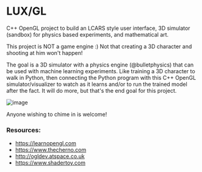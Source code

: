 # LUX/GL
C++ OpenGL project to build an LCARS style user interface, 3D simulator (sandbox) for physics based experiments, and mathematical art.

This project is NOT a game engine :)  Not that creating a 3D character and shooting at him won't happen!

The goal is a 3D simulator with a physics engine (@bulletphysics) that can be used with machine learning experiments.  Like training 
a 3D character to walk in Python, then connecting the Python program with this C++ OpenGL simulator/visualizer to watch as it learns and/or
to run the trained model after the fact.  It will do more, but that's the end goal for this project.

![image](https://user-images.githubusercontent.com/64170049/90424612-3d264300-e073-11ea-8e04-b88c83c8003e.png)

Anyone wishing to chime in is welcome!

### Resources:
* https://learnopengl.com
* https://www.thecherno.com
* http://ogldev.atspace.co.uk
* https://www.shadertoy.com
